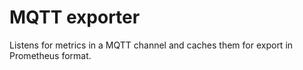# MQTT exporter

Listens for metrics in a MQTT channel and caches them for export in Prometheus format.
